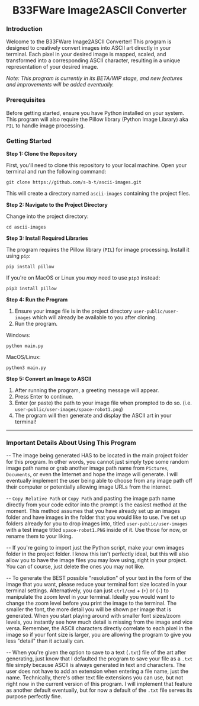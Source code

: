 <h1 align="center">B33FWare Image2ASCII Converter</h1>

### Introduction

Welcome to the B33FWare Image2ASCII Converter! This program is designed to creatively convert images into ASCII art directly in your terminal. Each pixel in your desired image is mapped, scaled, and transformed into a corresponding ASCII character, resulting in a unique representation of your desired image.

*Note: This program is currently in its BETA/WIP stage, and new features and improvements will be added eventually.*

### Prerequisites

Before getting started, ensure you have Python installed on your system. This program will also require the Pillow library (Python Image Library) aka ```PIL``` to handle image processing.

### Getting Started

**Step 1: Clone the Repository**

First, you'll need to clone this repository to your local machine. Open your terminal and run the following command:

```git clone https://github.com/s-b-t/ascii-images.git```

This will create a directory named ```ascii-images``` containing the project files.

**Step 2: Navigate to the Project Directory**

Change into the project directory:

```cd ascii-images```

**Step 3: Install Required Libraries**

The program requires the Pillow library (```PIL```) for image processing. Install it using ```pip```:

```pip install pillow```

If you're on MacOS or Linux you *may* need to use ```pip3``` instead:

```pip3 install pillow```

**Step 4: Run the Program**

1. Ensure your image file is in the project directory ```user-public/user-images``` which will already be available to you after cloning.
2. Run the program.

Windows:

```python main.py```

MacOS/Linux:

```python3 main.py```

**Step 5: Convert an Image to ASCII**

1. After running the program, a greeting message will appear.
2. Press Enter to continue.
3. Enter (or paste) the path to your image file when prompted to do so. (i.e. ```user-public/user-images/space-robot1.png```)
4. The program will then generate and display the ASCII art in your terminal!

---------------------------------------------------------------------------------------------------------------------------------------------------------------
### Important Details About Using This Program

-- The image being generated HAS to be located in the main project folder for this program. In other words, you cannot just simply type some random image path name or grab another image path name from ```Pictures```, ```Documents```, or even the Internet and hope the image will generate. I will eventually implement the user being able to choose from any image path off their computer or potentially allowing image URLs from the internet.

-- ```Copy Relative Path``` or ```Copy Path``` and pasting the image path name directly from your code editor into the prompt is the easiest method at the moment. This method assumes that you have already set up an images folder and have images in the folder that you would like to use. I've set up folders already for you to drop images into, titled ```user-public/user-images``` with a test image titled ```space-robot1.PNG``` inside of it. Use those for now, or rename them to your liking.

-- If you're going to import just the Python script, make your own images folder in the project folder. I know this isn't perfectly ideal, but this will also allow you to have the image files you may love using, right in your project. You can of course, just delete the ones you may not like.

-- To generate the BEST possible "resolution" of your text in the form of the image that you want, please reduce your terminal font size located in your terminal settings. Alternatively, you can just ```ctrl/cmd``` + (```+```) or (```-```) to manipulate the zoom level in your terminal. Ideally you would want to change the zoom level before you print the image to the terminal. The smaller the font, the more detail you will be shown per image that is generated. When you start playing around with smaller font sizes/zoom levels, you instantly see how much detail is missing from the image and vice versa. Remember, the ASCII characters directly correlate to each pixel in the image so if your font size is larger, you are allowing the program to give you less "detail" than it actually can.

-- When you're given the option to save to a text (```.txt```) file of the art after generating, just know that I defaulted the program to save your file as a ```.txt``` file simply because ASCII is always generated in text and characters. The user does not have to add an extension when entering a file name, just the name. Technically, there's other text file extensions you can use, but not right now in the current version of this program. I will implement that feature as another default eventually, but for now a default of the ```.txt``` file serves its purpose perfectly fine.
